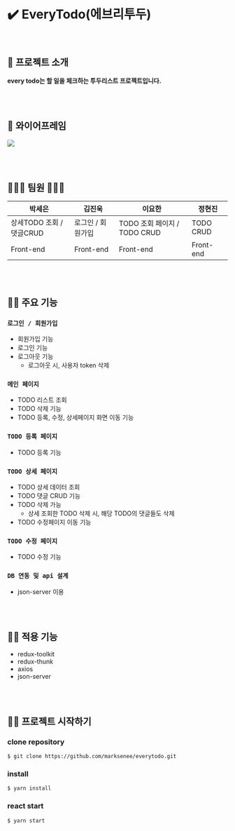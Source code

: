 # ✔️ EveryTodo(에브리투두)

<br>

## 👋 프로젝트 소개

<b> every todo는 할 일을 체크하는 투두리스트 프로젝트입니다. </b>

<br><br>

## 🎨 와이어프레임

![](https://velog.velcdn.com/images/marksen/post/71b48fb5-32f9-4c64-9214-b34e824a71ff/image.png)

<br><br>

## 👩🏻‍💻 팀원 🧑🏻‍💻

| 박세은                   | 김진욱            | 이요한                       | 정현진    |
| ------------------------ | ----------------- | ---------------------------- | --------- |
| 상세TODO 조회 / 댓글CRUD | 로그인 / 회원가입 | TODO 조회 페이지 / TODO CRUD | TODO CRUD |
| Front-end                | Front-end         | Front-end                    | Front-end |

<br><br>

## 🤟🏻 주요 기능

### `로그인 / 회원가입`

- 회원가입 기능
- 로그인 기능
- 로그아웃 기능
  - 로그아웃 시, 사용자 token 삭제

### `메인 페이지`

- TODO 리스트 조회
- TODO 삭제 기능
- TODO 등록, 수정, 상세페이지 화면 이동 기능

### `TODO 등록 페이지`

- TODO 등록 기능

### `TODO 상세 페이지`

- TODO 상세 데이터 조회
- TODO 댓글 CRUD 기능
- TODO 삭제 가능
  - 상세 조회한 TODO 삭제 시, 해당 TODO의 댓글들도 삭제
- TODO 수정페이지 이동 기능

### `TODO 수정 페이지`

- TODO 수정 기능

### `DB 연동 및 api 설계`

- json-server 이용

<br><br>

## 🤟🏻 적용 기능

- redux-toolkit
- redux-thunk
- axios
- json-server

<br><br>

## 🤟🏻 프로젝트 시작하기

### clone repository

```shell
$ git clone https://github.com/marksenee/everytodo.git
```

### install

```shell
$ yarn install
```

### react start

```shell
$ yarn start
```
